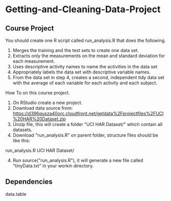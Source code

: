 # Getting-and-Cleaning-Data-Project

## Course Project

You should create one R script called run_analysis.R that does the following. 

1. Merges the training and the test sets to create one data set.
2. Extracts only the measurements on the mean and standard deviation for each measurement. 
3. Uses descriptive activity names to name the activities in the data set
4. Appropriately labels the data set with descriptive variable names. 
5. From the data set in step 4, creates a second, independent tidy data set with the average of each variable for each activity and each subject.

How To on this course project.

1. On RStudio create a new project.
2. Download data source from: https://d396qusza40orc.cloudfront.net/getdata%2Fprojectfiles%2FUCI%20HAR%20Dataset.zip
2. Unzip file, this will create a folder "UCI HAR Dataset/" which contain all datasets.
3. Download "run_analysis.R" on parent folder, structure files should be like this:

  run_analysis.R
  UCI HAR Dataset/
  

4. Run source("run_analysis.R"), it will generate a new file called "tinyData.txt" in your workin directory.

## Dependencies
data.table
